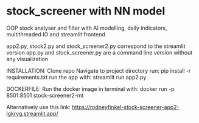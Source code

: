 # stock_screener with NN model
OOP stock analyser and filter with AI modelling, daily indicators, multithreaded IO and streamlit frontend

app2.py, stock2.py and stock_screener2.py correspond to the streamlit version
app.py and stock_screener.py are a command line version without any visualization

INSTALLATION:
Clone repo
Navigate to project directory
run: pip install -r requirements.txt
run the app with: streamlit run app2.py

DOCKERFILE:
Run the docker image in terminal with: docker run -p 8501:8501 stock-screener2-mt

Alternatively use this link: https://rodneyfinkel-stock-screener-app2-lgkrvg.streamlit.app/



